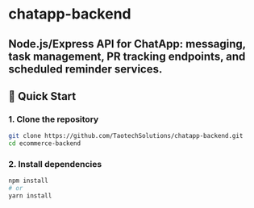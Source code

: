 # chatapp-backend
Node.js/Express API for ChatApp: messaging, task management, PR tracking endpoints, and scheduled reminder services.
---

## 🚀 Quick Start

### 1. Clone the repository
```bash
git clone https://github.com/TaotechSolutions/chatapp-backend.git
cd ecommerce-backend
```
### 2. Install dependencies
```bash
npm install
# or
yarn install
```
